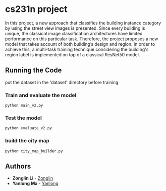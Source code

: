 # cs231n project

In this project, a new approach that classifies the building instance category by using the street view images is presented. Since every building is unique, the classical image classification architectures have limited performance on this particular task. Therefore, the project proposes a new model that takes account of both building’s design and region. In order to achieve this, a multi-task training technique considering the building's region label is implemented on top of a classical ResNet50 model. 



## Running the Code
put the dataset in the 'dataset' directory before training

### Train and evaluate the model



```
python main_v2.py
```

### Test the model

```
python evaluate_v2.py
```

### build the city map

```
python city_map_builder.py
```

## Authors

* **Zonglin Li** - [Zonglin](https://github.com/zjackli)
* **Yanlong Ma** - [Yanlong](https://github.com/yanlong95)

